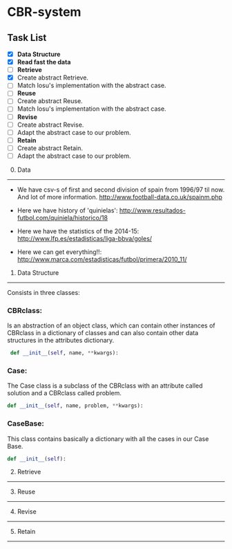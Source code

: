 CBR-system
==========

Task List
---------
- [x] **Data Structure**
- [x] **Read fast the data**
- [ ] **Retrieve**
 - [x] Create abstract Retrieve.
 - [ ] Match Iosu's implementation with the abstract case.
- [ ] **Reuse**
 - [ ] Create abstract Reuse.
 - [ ] Match Iosu's implementation with the abstract case.
- [ ] **Revise**
 - [ ] Create abstract Revise.
 - [ ] Adapt the abstract case to our problem.
- [ ] **Retain**
 - [ ] Create abstract Retain.
 - [ ] Adapt the abstract case to our problem.

0. Data
-------
   - We have csv-s of first and second division of spain from 1996/97 til now. And lot of more information.
                        http://www.football-data.co.uk/spainm.php

   - Here we have history of 'quinielas': http://www.resultados-futbol.com/quiniela/historico/18
   
   - Here we have the statistics of the 2014-15: http://www.lfp.es/estadisticas/liga-bbva/goles/
   
   - Here we can get everything!!: http://www.marca.com/estadisticas/futbol/primera/2010_11/

1. Data Structure
-----------------
Consists in three classes:

### CBRclass:
Is an abstraction of an object class, which can contain other instances of CBRclass 
in a dictionary of classes and can also contain other data structures in the attributes 
dictionary.

```python
 def __init__(self, name, **kwargs):
```

### Case:
The Case class is a subclass of the CBRclass with an attribute called solution and a CBRclass
called problem.

```python
def __init__(self, name, problem, **kwargs):
```

### CaseBase:
This class contains basically a dictionary with all the cases in our Case Base. 

```python
def __init__(self):
```

2. Retrieve
-----------

3. Reuse
--------

4. Revise
---------

5. Retain
---------
